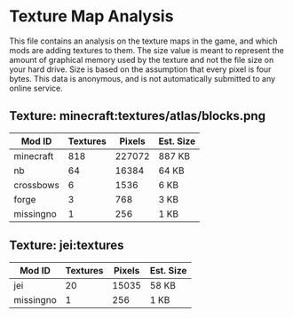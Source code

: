 # Texture Map Analysis

This file contains an analysis on the texture maps in the game, and which mods
are adding textures to them. The size value is meant to represent the amount of
graphical memory used by the texture and not the file size on your hard drive.
Size is based on the assumption that every pixel is four bytes. This data is
anonymous, and is not automatically submitted to any online service.


## Texture: minecraft:textures/atlas/blocks.png
| Mod ID    | Textures | Pixels | Est. Size |
|-----------|----------|--------|-----------|
| minecraft | 818      | 227072 | 887 KB    |
| nb        | 64       | 16384  | 64 KB     |
| crossbows | 6        | 1536   | 6 KB      |
| forge     | 3        | 768    | 3 KB      |
| missingno | 1        | 256    | 1 KB      |

## Texture: jei:textures
| Mod ID    | Textures | Pixels | Est. Size |
|-----------|----------|--------|-----------|
| jei       | 20       | 15035  | 58 KB     |
| missingno | 1        | 256    | 1 KB      |
